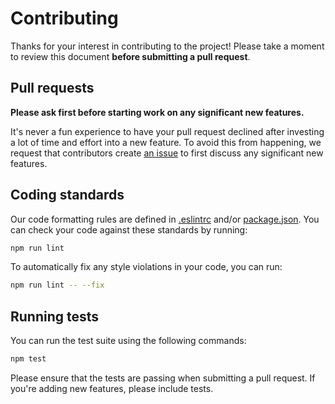 # Contributing

Thanks for your interest in contributing to the project! Please take a moment to review this document **before submitting a pull request**.

## Pull requests

**Please ask first before starting work on any significant new features.**

It's never a fun experience to have your pull request declined after investing a lot of time and effort into a new feature. To avoid this from happening, we request that contributors create [an issue](https://github.com/VicGUTT/tailwindcss-feature-detection/issues) to first discuss any significant new features.

## Coding standards

Our code formatting rules are defined in [.eslintrc](https://github.com/VicGUTT/tailwindcss-feature-detection/blob/main/.eslintrc.json) and/or [package.json](https://github.com/VicGUTT/tailwindcss-feature-detection/blob/main/package.json). You can check your code against these standards by running:

```sh
npm run lint
```

To automatically fix any style violations in your code, you can run:

```sh
npm run lint -- --fix
```

## Running tests

You can run the test suite using the following commands:

```sh
npm test
```

Please ensure that the tests are passing when submitting a pull request. If you're adding new features, please include tests.
